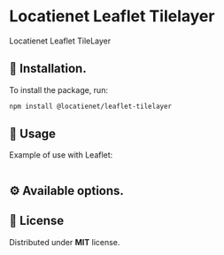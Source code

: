 # Locatienet Leaflet Tilelayer

Locatienet Leaflet TileLayer

## 🚀 Installation.

To install the package, run:

```sh
npm install @locatienet/leaflet-tilelayer
```

## 📖 Usage

Example of use with Leaflet:

```ts

```

## ⚙ Available options.



## 📜 License

Distributed under **MIT** license.


